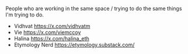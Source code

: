 People who are working in the same space / trying to do the same things I'm trying to do. 

- Vidhvat https://x.com/vidhvatm
- Vie https://x.com/viemccoy
- Halina https://x.com/halina_eth
- Etymology Nerd https://etymology.substack.com/